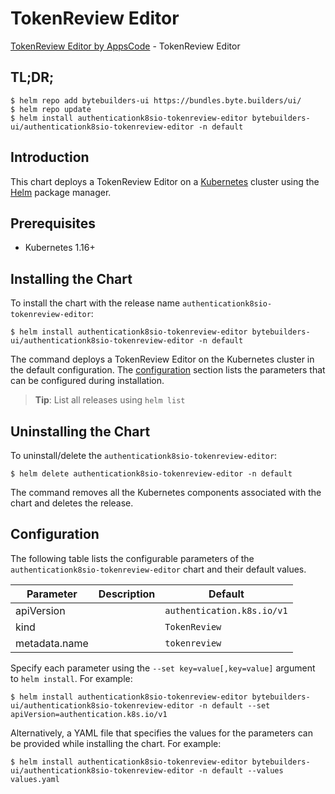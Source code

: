 # TokenReview Editor

[TokenReview Editor by AppsCode](https://byte.builders) - TokenReview Editor

## TL;DR;

```console
$ helm repo add bytebuilders-ui https://bundles.byte.builders/ui/
$ helm repo update
$ helm install authenticationk8sio-tokenreview-editor bytebuilders-ui/authenticationk8sio-tokenreview-editor -n default
```

## Introduction

This chart deploys a TokenReview Editor on a [Kubernetes](http://kubernetes.io) cluster using the [Helm](https://helm.sh) package manager.

## Prerequisites

- Kubernetes 1.16+

## Installing the Chart

To install the chart with the release name `authenticationk8sio-tokenreview-editor`:

```console
$ helm install authenticationk8sio-tokenreview-editor bytebuilders-ui/authenticationk8sio-tokenreview-editor -n default
```

The command deploys a TokenReview Editor on the Kubernetes cluster in the default configuration. The [configuration](#configuration) section lists the parameters that can be configured during installation.

> **Tip**: List all releases using `helm list`

## Uninstalling the Chart

To uninstall/delete the `authenticationk8sio-tokenreview-editor`:

```console
$ helm delete authenticationk8sio-tokenreview-editor -n default
```

The command removes all the Kubernetes components associated with the chart and deletes the release.

## Configuration

The following table lists the configurable parameters of the `authenticationk8sio-tokenreview-editor` chart and their default values.

|   Parameter   | Description |          Default           |
|---------------|-------------|----------------------------|
| apiVersion    |             | `authentication.k8s.io/v1` |
| kind          |             | `TokenReview`              |
| metadata.name |             | `tokenreview`              |


Specify each parameter using the `--set key=value[,key=value]` argument to `helm install`. For example:

```console
$ helm install authenticationk8sio-tokenreview-editor bytebuilders-ui/authenticationk8sio-tokenreview-editor -n default --set apiVersion=authentication.k8s.io/v1
```

Alternatively, a YAML file that specifies the values for the parameters can be provided while
installing the chart. For example:

```console
$ helm install authenticationk8sio-tokenreview-editor bytebuilders-ui/authenticationk8sio-tokenreview-editor -n default --values values.yaml
```
